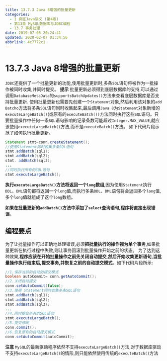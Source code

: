 ```yaml
---
title: 13.7.3 Java 8增强的批量更新
categories: 
  - 1 疯狂Java讲义 (第4版)
  - 第13章 MySQL数据库与JDBC编程
  - 13.7 事务处理
date: 2019-07-05 20:24:41
updated: 2020-02-07 01:34:56
abbrlink: 4c7772c1
---
```

# 13.7.3 Java 8增强的批量更新 #
`JDBC`还提供了一个批量更新的功能,使用批量更新时,多条`SQL`语句将被作为一批操作被同时收集,并同时提交。
**提示**
批量更新必须得到底层数据库的支持,可以通过调用`DatabaseMetaData`的`supportsBatchUpdates()`方法来查看底层数据库是否支持批量更新.
使用批量更新也需要先创建一个`Statement`对象,然后利用该对象的`add Batcho`方法将多条`SQL`语句同时收集起来,最后调用`Java 8`为`Statement`对象新增的`executeLargeBatch()`(或原有的`executeBatch())`方法同时执行这些`SQL`语句。只要批量操作中任何一条`SQL`语句影响的记录条数可能超过`Integer.MAX_VALUE`,就应该使用`executeLargeBatch()`方法,而不是`executeBatch()`方法。
如下代码片段示范了如何执行批量更新。
```java
Statement stmt=conn.createStatement();
//使用Statement同时收集多条SQL语句
stmt.addBatch(sql1);
stmt.addBatch(sql2);
stmt. addBatch(sql3);
...
//同时执行所有的SQL语句
stmt.executeLargeBatch();
```
**执行`executeLargeBatch()`方法将返回一个`long`数组**,因为使用`Statement`执行`DDL`、`DML`语句都将返回一个`long`值,而执行多条`DDL`、`DML`语句将会返回多个`long`值,多个`long`值就组成了这个`long`数组。

**如果在批量更新的`addBatch()`方法中添加了`select`査询语句,程序将直接出现错误**。

## 编程要点 ##
为了让批量操作可以正确地处理错误,必须**把批量执行的操作视为单个事务**,如果批量更新在执行过程中失败,则让事务回滚到批量操作开始之前的状态。
为了达到这种效果,**程序应该在开始批量操作之前先关闭自动提交,然后开始收集更新语句,当批量操作执行结束后,提交事务,并恢复之前的自动提交模式**。如下代码片段所示:
```java
//1.保存当前的自动的提交模式
boolean autoCommit= conn.getAutoCommit();
//2.关闭自动提交
conn.setAutoCommit(false);
//3.使用 Statement同时收集多条SQL语句
stmt.addBatch(sql1);
stmt.addBatch(sql2);
stmt.addBatch(sql3);
...
//4.同时提交所有的SQL语句
stmt.executeLargeBatch();
//5.提交修改
conn.commit();
//6.恢复原有的自动提交模式
conn.setAutoCommit(autoCommit);
```
**注意**
`MySQL`的最新驱动程序依然不支持`executeLargeBatch()`方法,对于数据库驱动不支持`executeLargeBatch()`的情形,则只能依然使用传统的`executeBatch()`方法

